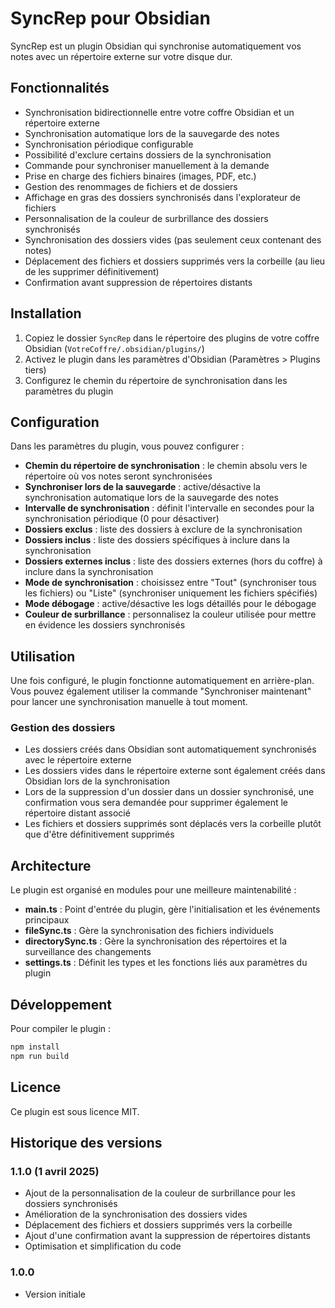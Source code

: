 # SyncRep pour Obsidian

SyncRep est un plugin Obsidian qui synchronise automatiquement vos notes avec un répertoire externe sur votre disque dur.

## Fonctionnalités

- Synchronisation bidirectionnelle entre votre coffre Obsidian et un répertoire externe
- Synchronisation automatique lors de la sauvegarde des notes
- Synchronisation périodique configurable
- Possibilité d'exclure certains dossiers de la synchronisation
- Commande pour synchroniser manuellement à la demande
- Prise en charge des fichiers binaires (images, PDF, etc.)
- Gestion des renommages de fichiers et de dossiers
- Affichage en gras des dossiers synchronisés dans l'explorateur de fichiers
- Personnalisation de la couleur de surbrillance des dossiers synchronisés
- Synchronisation des dossiers vides (pas seulement ceux contenant des notes)
- Déplacement des fichiers et dossiers supprimés vers la corbeille (au lieu de les supprimer définitivement)
- Confirmation avant suppression de répertoires distants

## Installation

1. Copiez le dossier `SyncRep` dans le répertoire des plugins de votre coffre Obsidian (`VotreCoffre/.obsidian/plugins/`)
2. Activez le plugin dans les paramètres d'Obsidian (Paramètres > Plugins tiers)
3. Configurez le chemin du répertoire de synchronisation dans les paramètres du plugin

## Configuration

Dans les paramètres du plugin, vous pouvez configurer :

- **Chemin du répertoire de synchronisation** : le chemin absolu vers le répertoire où vos notes seront synchronisées
- **Synchroniser lors de la sauvegarde** : active/désactive la synchronisation automatique lors de la sauvegarde des notes
- **Intervalle de synchronisation** : définit l'intervalle en secondes pour la synchronisation périodique (0 pour désactiver)
- **Dossiers exclus** : liste des dossiers à exclure de la synchronisation
- **Dossiers inclus** : liste des dossiers spécifiques à inclure dans la synchronisation
- **Dossiers externes inclus** : liste des dossiers externes (hors du coffre) à inclure dans la synchronisation
- **Mode de synchronisation** : choisissez entre "Tout" (synchroniser tous les fichiers) ou "Liste" (synchroniser uniquement les fichiers spécifiés)
- **Mode débogage** : active/désactive les logs détaillés pour le débogage
- **Couleur de surbrillance** : personnalisez la couleur utilisée pour mettre en évidence les dossiers synchronisés

## Utilisation

Une fois configuré, le plugin fonctionne automatiquement en arrière-plan. Vous pouvez également utiliser la commande "Synchroniser maintenant" pour lancer une synchronisation manuelle à tout moment.

### Gestion des dossiers

- Les dossiers créés dans Obsidian sont automatiquement synchronisés avec le répertoire externe
- Les dossiers vides dans le répertoire externe sont également créés dans Obsidian lors de la synchronisation
- Lors de la suppression d'un dossier dans un dossier synchronisé, une confirmation vous sera demandée pour supprimer également le répertoire distant associé
- Les fichiers et dossiers supprimés sont déplacés vers la corbeille plutôt que d'être définitivement supprimés

## Architecture

Le plugin est organisé en modules pour une meilleure maintenabilité :

- **main.ts** : Point d'entrée du plugin, gère l'initialisation et les événements principaux
- **fileSync.ts** : Gère la synchronisation des fichiers individuels
- **directorySync.ts** : Gère la synchronisation des répertoires et la surveillance des changements
- **settings.ts** : Définit les types et les fonctions liés aux paramètres du plugin

## Développement

Pour compiler le plugin :

```bash
npm install
npm run build
```

## Licence

Ce plugin est sous licence MIT.

## Historique des versions

### 1.1.0 (1 avril 2025)
- Ajout de la personnalisation de la couleur de surbrillance pour les dossiers synchronisés
- Amélioration de la synchronisation des dossiers vides
- Déplacement des fichiers et dossiers supprimés vers la corbeille
- Ajout d'une confirmation avant la suppression de répertoires distants
- Optimisation et simplification du code

### 1.0.0
- Version initiale
